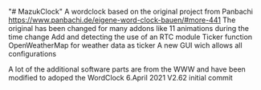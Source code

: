 "# MazukClock" 
A wordclock based on the  original project from Panbachi
https://www.panbachi.de/eigene-word-clock-bauen/#more-441
The original has been changed for many addons like
11 animations during the time change
Add and detecting the use of an RTC module
Ticker function
OpenWeatherMap for weather data as ticker
A new GUI wich allows all configurations

A lot of the additional software parts are from the WWW and have been modified to adoped the WordClock
6.April 2021
V2.62 initial commit

